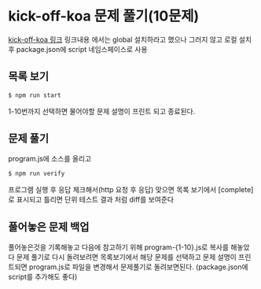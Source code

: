 # kick-off-koa 문제 풀기(10문제)

[kick-off-koa 링크](https://github.com/koajs/kick-off-koa)
링크내용 에서는 global 설치하라고 했으나 그러지 않고 로컬 설치후 package.json에 script 네임스페이스로 사용

## 목록 보기
```bash
$ npm run start
```
1-10번까지 선택하면 물어야할 문제 설명이 프린트 되고 종료된다.

## 문제 풀기
program.js에 소스를 올리고
```bash
$ npm run verify
```
프로그램 실행 후 응답 체크해서(http 요청 후 응답) 맞으면 목록 보기에서 [complete]로 표시되고 틀리면 단위 테스트 결과 처럼 diff를 보여준다

## 풀어놓은 문제 백업
풀어놓은것을 기록해놓고 다음에 참고하기 위해 program-{1-10}.js로 복사를 해놓았다
문제 풀기로 다시 돌려보려면 목록보기에서 해당 문제를 선택하고 문제 설명이 프린트되면 program.js로 파일을 변경해서 문제풀기로 돌려보면된다.
(package.json에 script를 추가해도 좋다)

